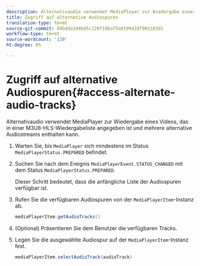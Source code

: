 ```yaml
---
description: Alternativaudio verwendet MediaPlayer zur Wiedergabe eines Videos, das in einer M3U8-HLS-Wiedergabeliste angegeben ist und mehrere alternative Audiostreams enthalten kann.
title: Zugriff auf alternative Audiospuren
translation-type: tm+mt
source-git-commit: 89bdda1d4bd5c126f19ba75a819942df901183d1
workflow-type: tm+mt
source-wordcount: '110'
ht-degree: 0%

---
```



# Zugriff auf alternative Audiospuren{#access-alternate-audio-tracks}

Alternativaudio verwendet MediaPlayer zur Wiedergabe eines Videos, das in einer M3U8-HLS-Wiedergabeliste angegeben ist und mehrere alternative Audiostreams enthalten kann.

1. Warten Sie, bis `MediaPlayer` sich mindestens im Status `MediaPlayerStatus.PREPARED` befindet.
1. Suchen Sie nach dem Ereignis `MediaPlayerEvent.STATUS_CHANGED` mit dem Status `MediaPlayerStatus.PREPARED`.

   Dieser Schritt bedeutet, dass die anfängliche Liste der Audiospuren verfügbar ist.

1. Rufen Sie die verfügbaren Audiospuren von der `MediaPlayerItem`-Instanz ab.

   ```java
   mediaPlayerItem.getAudioTracks()
   ```

1. (Optional) Präsentieren Sie dem Benutzer die verfügbaren Tracks.
1. Legen Sie die ausgewählte Audiospur auf der `MediaPlayerItem`-Instanz fest.

   ```java
   mediaPlayerItem.selectAudioTrack(audioTrack)
   ```
